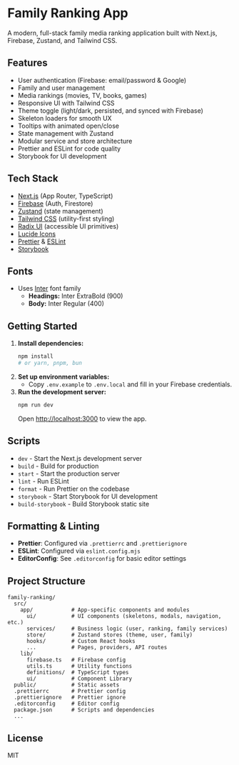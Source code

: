 # Family Ranking App

A modern, full-stack family media ranking application built with Next.js, Firebase, Zustand, and Tailwind CSS.

## Features

- User authentication (Firebase: email/password & Google)
- Family and user management
- Media rankings (movies, TV, books, games)
- Responsive UI with Tailwind CSS
- Theme toggle (light/dark, persisted, and synced with Firebase)
- Skeleton loaders for smooth UX
- Tooltips with animated open/close
- State management with Zustand
- Modular service and store architecture
- Prettier and ESLint for code quality
- Storybook for UI development

## Tech Stack

- [Next.js](https://nextjs.org/) (App Router, TypeScript)
- [Firebase](https://firebase.google.com/) (Auth, Firestore)
- [Zustand](https://zustand-demo.pmnd.rs/) (state management)
- [Tailwind CSS](https://tailwindcss.com/) (utility-first styling)
- [Radix UI](https://www.radix-ui.com/) (accessible UI primitives)
- [Lucide Icons](https://lucide.dev/)
- [Prettier](https://prettier.io/) & [ESLint](https://eslint.org/)
- [Storybook](https://storybook.js.org/)

## Fonts

- Uses [Inter](https://fonts.google.com/specimen/Inter) font family
  - **Headings:** Inter ExtraBold (900)
  - **Body:** Inter Regular (400)

## Getting Started

1. **Install dependencies:**
   ```bash
   npm install
   # or yarn, pnpm, bun
   ```
2. **Set up environment variables:**
   - Copy `.env.example` to `.env.local` and fill in your Firebase credentials.
3. **Run the development server:**
   ```bash
   npm run dev
   ```
   Open [http://localhost:3000](http://localhost:3000) to view the app.

## Scripts

- `dev` - Start the Next.js development server
- `build` - Build for production
- `start` - Start the production server
- `lint` - Run ESLint
- `format` - Run Prettier on the codebase
- `storybook` - Start Storybook for UI development
- `build-storybook` - Build Storybook static site

## Formatting & Linting

- **Prettier**: Configured via `.prettierrc` and `.prettierignore`
- **ESLint**: Configured via `eslint.config.mjs`
- **EditorConfig**: See `.editorconfig` for basic editor settings

## Project Structure

```
family-ranking/
  src/
    app/            # App-specific components and modules
      ui/           # UI components (skeletons, modals, navigation, etc.)
      services/     # Business logic (user, ranking, family services)
      store/        # Zustand stores (theme, user, family)
      hooks/        # Custom React hooks
      ...           # Pages, providers, API routes
    lib/
      firebase.ts   # Firebase config
      utils.ts      # Utility functions
      definitions/  # TypeScript types
      ui/           # Component Library
  public/           # Static assets
  .prettierrc       # Prettier config
  .prettierignore   # Prettier ignore
  .editorconfig     # Editor config
  package.json      # Scripts and dependencies
  ...
```

## License

MIT
